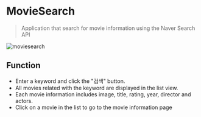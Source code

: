# MovieSearch
> Application that search for movie information using the Naver Search API

![moviesearch](https://user-images.githubusercontent.com/42207679/53160237-e02b0780-360a-11e9-8342-e09606dcb5d9.JPG)
<br>
## Function
   + Enter a keyword and click the "검색" button.
   + All movies related with the keyword are displayed in the list view.
   + Each movie information includes image, title, rating, year, director and actors.
   + Click on a movie in the list to go to the movie information page
